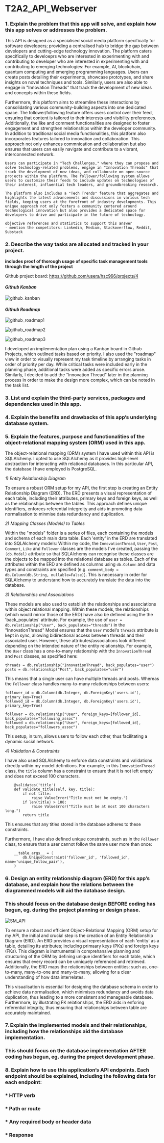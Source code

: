 # T2A2_API_Webserver


### 1. Explain the problem that this app will solve, and explain how this app solves or addresses the problem.

This API is designed as a specialised social media platform specifically for software developers; providing a centralised hub to bridge the gap between developers and cutting-edge technology innovation. The platform caters specifically to develoeprs who are interested in experimenting with and contributing to developer who are interested in experimenting with and contributing to emerging technologies: For example, AI, blockchain, quantum computing and emerging programming languages. Users can create posts detailing their experiments, showcase prototypes, and share insights on novel techniques and tools. Similarly, users are also able to engage in "Innovation Threads" that track the development of new ideas and concepts within these fields.

Furthermore, this platform aims to streamline these interactions by consolidating various community-building aspects into one dedicated space. The follower/following feature offers users control over their feed, ensuring that content is tailored to their interests and visibility preferences. Additionally, the like and comment functionalities are designed to foster engagement and strengthen relationships within the developer community. In addition to traditional social media functionalities, this platform also incorporates features tailored to innovation and collaboration. This approach not only enhances commnication and collaboration but also ensures that users can easily navigate and contribute to a vibrant, interconnected network.


```
Users can participate in "Tech Challenges," where they can propose and solve technology-related problems, engage in "Innovation Threads" that track the development of new ideas, and collaborate on open-source projects within the platform. The follower/following system allows users to customize their feeds to include updates on technologies of their interest, influential tech leaders, and groundbreaking research.

The platform also includes a "Tech Trends" feature that aggregates and highlights the latest advancements and discussions in various tech fields, keeping users at the forefront of industry developments. This unique approach not only fosters a community centered around technological innovation but also provides a dedicated space for developers to drive and participate in the future of technology.

objective references and statistics to support this answer
- mention the competitors: Linkedin, Medium, Stackoverflow, Reddit, Substack

```

### 2. Describe the way tasks are allocated and tracked in your project.
**includes proof of thorough usage of specific task management tools through the length of the project**

Github project board: https://github.com/users/hsc996/projects/4


#### _Github Kanban_

![github_kanban](/src/docs/github_kanban.png)


#### _Github Roadmap_


![github_roadmap1](/src/docs/github_roadmap1.png)

![github_roadmap2](/src/docs/github_roadmap2.png)

![github_roadmap3](/src/docs/github_roadmap3.png)


I developed an implementation plan using a Kanban board in Github Projects, which outlined tasks based on priority. I also used the "roadmap" view in order to visually represent my task timeline by arranging tasks in order of priority per day. While critical tasks were included early in the planning phase, additional tasks were added as specific errors arose. Similarly, I decided to add the "Innovation Thread" later in the planning process in order to make the design more complex, which can be noted in the task list.




### 3. List and explain the third-party services, packages and dependencies used in this app.


### 4. Explain the benefits and drawbacks of this app’s underlying database system.


### 5. Explain the features, purpose and functionalities of the object-relational mapping system (ORM) used in this app.

The object-relational mapping (ORM) system I have used within this API is SQLAlchemy. I opted to use SQLAlchemy as it provides high-level abstraction for interacting with relational databases. In this particular API, the database I have employed is PostgreSQL.


_1) Entity Relationship Diagram_

To ensure a robust ORM setup for my API, the first step is creating an Entity Relationship Diagram (ERD). The ERD presents a visual representation of each table, including their attributes, primary keys and foreign keys, as well as the relationships between the tables. This approach defines unique identifiers, enforces referential integreity and aids in promoting data normalisation to minmise data redundancy and duplication.


_2) Mapping Classes (Models) to Tables_

Within the "models" folder is a series of files, each containing the models and schema of each main data table. Each 'entity' in the ERD are translated into SQLAlchemy models: Within my code, the `InnovationThread`, `User`, `Post`, `Comment`, `Like` and `Follower` classes are the models I've created, passing the `(db.Model)` attribute so that SQLAlchemy can recognise these classes are the objects to be mapped into the relational database as tables. Each of the attributes within the ERD are defined as columns using `db.Column` and data types and constraints are specified (e.g. `comment_body = db.Column(db.String, nullable=False)`). This is necessary in order for SQLAlchemy to understand how to accurately translate the data into the database.


_3) Relationships and Associations_

These models are also used to establish the relationships and associations within object relational mapping. Within these models, the relationships (which would mirror those of the ERD) have also be defined using the the 'back_populates' attribute. For example, the use of `user = db.relationship("User", back_populates="threads")` in the "InnovationThread" Model ensures that the `User` model's `threads` attribute is kept in sync, allowing bidirectional access between threads and their associated user. However, these attributes/associations look different depending on the intended nature of the entity relationship. For example, the `User` class has a one-to-many relationship with the `InnovationThread` and `Post` classes, as specified here:
```
threads = db.relationship("InnovationThread", back_populates="user")
posts = db.relationship("Post", back_populates="user")
```
This means that a single user can have multiple threads and posts. Whereas the `Follower` class handles many-to-many relationships between users:
```
follower_id = db.Column(db.Integer, db.ForeignKey('users.id'), primary_key=True)
followed_id = db.Column(db.Integer, db.ForeignKey('users.id'), primary_key=True)

follower = db.relationship("User", foreign_keys=[follower_id], back_populates="following_assoc")
followed = db.relationship("User", foreign_keys=[followed_id], back_populates="followers_assoc")
```
This setup, in turn, allows users to follow each other, thus facilitating a dynamic social network.


_4) Validation & Constraints_


I have also used SQLAlchemy to enforce data constraints and validations directly within my model definitions. For example, in this `InnovationThread` class, the `title` column has a constraint to ensure that it is not left empty and does not exceed 100 characters.
```
    @validates('title')
    def validate_title(self, key, title):
        if not title:
            raise ValueError("Title must not be empty.")
        if len(title) > 100:
            raise ValueError("Title must be at most 100 characters long.")
        return title
```
This ensures that any titles stored in the database adheres to these constraints.

Furthermore, I have also defined unique constraints, such as in the `Follower` class, to ensure that a user cannot follow the same user more than once:
```
    __table_args__ = (
        db.UniqueConstraint('follower_id', 'followed_id', name='unique_follow_pair'),
    )
```

### 6. Design an entity relationship diagram (ERD) for this app’s database, and explain how the relations between the diagrammed models will aid the database design. 
### This should focus on the database design BEFORE coding has begun, eg. during the project planning or design phase.


![SM_API](src/docs/SocialMedia_API.jpg)




To ensure a robust and efficient Object-Relational Mapping (ORM) setup for my API, the initial and crucial step is the creation of an Entity Relationship Diagram (ERD). An ERD provides a visual representation of each 'entity' as a table, detailing its attributes; including primaary keys (PKs) and foreign keys (FKs). This diagram is instrumental in comprehansive planning and structuring of the ORM by defining unique identifiers for each table, which ensures that every record can be unniquely referenced and retrieved. Additionally, the ERD maps the relationships between entities: such as, one-to-many, many-to-one and many-to-many, allowing for a clear understanding of how data interrelates.

This visualisation is essential for designing the database schema in order to achieve data normalisation, which minimises redundancy and avoids data duplication, thus leading to a more consistent and manageable database. Furthermore, by illustrating FK relationships, the ERD aids in enforing referential integrity, thus ensuring that relationships between table are accurately maintained.




### 7. Explain the implemented models and their relationships, including how the relationships aid the database implementation.
### This should focus on the database implementation AFTER coding has begun, eg. during the project development phase.


### 8. Explain how to use this application’s API endpoints. Each endpoint should be explained, including the following data for each endpoint:
### * HTTP verb
### * Path or route
### * Any required body or header data
### * Response